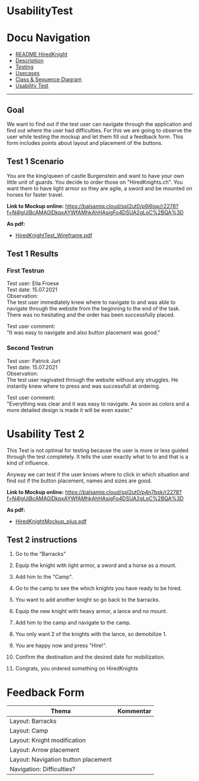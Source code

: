 # UsabilityTest


# Docu Navigation <!-- omit in toc -->
- [README HiredKnight](README.md) 
- [Description](description.md)
- [Testing](testing.md)
- [Usecases](usecases.md)
- [Class & Sequence Diagram](Class&SequenceDiagram.md)
- [Usability Test](usabilitytest.md)
------------------------------------------------------------------------

## Goal
We want to find out if the test user can navigate through the application and find out where the user had difficulties.
For this we are going to observe the user while testing the mockup and let them fill out a feedback form. This form includes points about layout and placement of the buttons.

## Test 1 Scenario

You are the king/queen of castle Burgenstein and want to have your own little unit of guards. You decide to order those on "HiredKnights.ch". You want them to have light armor so they are agile, a sword and be mounted on horses for faster travel.

<b>Link to Mockup online:</b>
https://balsamiq.cloud/spl2ut0/p9j6jsp/r2278?f=N4IgUiBcAMA0IDkpxAYWfAMhkAhHAsjgFo4DSUA2gLoC%2BQA%3D

<b>As pdf:</b>
- [HiredKnightTest_Wireframe.pdf](pdfs/HiredKnightTest_Wireframe.pdf) 

## Test 1 Results

### First Testrun

Test user:  Ella Froese\
Test date:  15.07.2021\
Observation:\
The test user immediately knew where to navigate to and was able to navigate through the website from the beginning to the end of the task. There was no hesitating and the order has been successfully placed.

Test user comment:\
"It was easy to navigate and also button placement was good."

### Second Testrun

Test user:  Patrick Jurt\
Test date:  15.07.2021\
Observation:\
The test user nagivated through the website without any struggles. He instantly knew where to press and was successfull at ordering.

Test user comment:\
"Everything was clear and it was easy to navigate. As soon as colors and a more detailed design is made it will be even easier."

# Usability Test 2

This Test is not optimal for testing because the user is more or less guided through the test completely. It tells the user exactly what to to and that is a kind of influence.

Anyway we can test if the user knows where to click in which situation and find out if the button placement, names and sizes are good.

<b>Link to Mockup online:</b>
https://balsamiq.cloud/spl2ut0/p4n7bsk/r2278?f=N4IgUiBcAMA0IDkpxAYWfAMhkAhHAsjgFo4DSUA2gLoC%2BQA%3D

<b>As pdf:</b>
- [HiredKnightMockup_plus.pdf](pdfs/HiredKnightMockup_plus.pdf)


## Test 2 instructions
1. Go to the "Barracks"
   
2. Equip the knight with light armor, a sword and a horse as a mount.
   
3. Add him to the "Camp".
   
4. Go to the camp to see the which knights you have ready to be hired.
   
5. You want to add another knight so go back to the barracks.
   
6. Equip the new knight with heavy armor, a lance and no mount.
   
7. Add him to the camp and navigate to the camp.

8.  You only want 2 of the knights with the lance, so demobilize 1.
   
9.  You are happy now and press "Hire!".
    
10. Confirm the destination and the desired date for mobilization.
    
11. Congrats, you ordered something on HiredKnights

# Feedback Form
| Thema                              | Kommentar                         |
|------------------------------------|-----------------------------------|
| Layout: Barracks                   |                                   |
| Layout: Camp                       |                                   |
| Layout: Knight modification        |                                   |
| Layout: Arrow placement            |                                   |
| Layout: Navigation button placement|                                   |
| Navigation: Difficulties?             |                                   |
